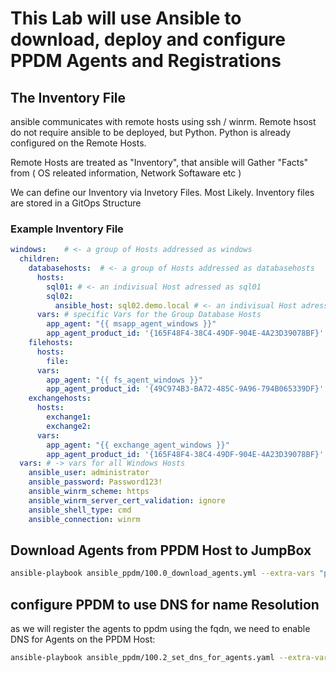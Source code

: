 # This Lab will use Ansible to download, deploy and configure PPDM Agents and Registrations

## The Inventory File

ansible communicates with remote hosts using ssh / winrm. Remote hsost do not require ansible to be deployed, but Python.
Python is already configured on the Remote Hosts. 

Remote Hosts are treated as "Inventory", that ansible will Gather "Facts" from ( OS releated information, Network Softaware etc )

We can define our Inventory via Invetory Files. Most Likely. Inventory files are stored in a GitOps Structure

### Example Inventory File

```yaml
windows:    # <- a group of Hosts addressed as windows
  children:
    databasehosts:  # <- a group of Hosts addressed as databasehosts
      hosts:
        sql01: # <- an indivisual Host adressed as sql01
        sql02:
          ansible_host: sql02.demo.local # <- an indivisual Host adressed as sql02. resolvable as sql02.demo.local
      vars: # specific Vars for the Group Database Hosts
        app_agent: "{{ msapp_agent_windows }}"
        app_agent_product_id: '{165F48F4-38C4-49DF-904E-4A23D39078BF}'
    filehosts:
      hosts:
        file:
      vars:
        app_agent: "{{ fs_agent_windows }}"
        app_agent_product_id: '{49C974B3-BA72-485C-9A96-794B065339DF}'
    exchangehosts:
      hosts:
        exchange1:
        exchange2:
      vars:
        app_agent: "{{ exchange_agent_windows }}"
        app_agent_product_id: '{165F48F4-38C4-49DF-904E-4A23D39078BF}'
  vars: # -> vars for all Windows Hosts
    ansible_user: administrator
    ansible_password: Password123!
    ansible_winrm_scheme: https
    ansible_winrm_server_cert_validation: ignore
    ansible_shell_type: cmd
    ansible_connection: winrm
```
## Download Agents from PPDM Host to JumpBox
```bash
ansible-playbook ansible_ppdm/100.0_download_agents.yml --extra-vars "ppdm_fqdn=ppdm-1.demo.local ppdm_new_password='Password123!'"
```


## configure PPDM to use DNS for name Resolution
as we will register the agents to ppdm using the fqdn, we need to enable DNS for Agents on the PPDM Host:

```bash
ansible-playbook ansible_ppdm/100.2_set_dns_for_agents.yaml --extra-vars "ppdm_fqdn=ppdm-1.demo.local ppdm_new_password='Password123!'"
```

